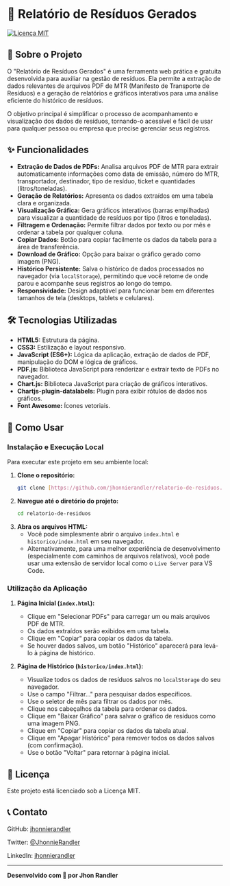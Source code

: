 # 📄 Relatório de Resíduos Gerados

[![Licença MIT](https://img.shields.io/badge/Licen%C3%A7a-MIT-green.svg)](https://opensource.org/licenses/MIT)

## 🚀 Sobre o Projeto

O "Relatório de Resíduos Gerados" é uma ferramenta web prática e gratuita desenvolvida para auxiliar na gestão de resíduos. Ela permite a extração de dados relevantes de arquivos PDF de MTR (Manifesto de Transporte de Resíduos) e a geração de relatórios e gráficos interativos para uma análise eficiente do histórico de resíduos.

O objetivo principal é simplificar o processo de acompanhamento e visualização dos dados de resíduos, tornando-o acessível e fácil de usar para qualquer pessoa ou empresa que precise gerenciar seus registros.

## ✨ Funcionalidades

- **Extração de Dados de PDFs:** Analisa arquivos PDF de MTR para extrair automaticamente informações como data de emissão, número do MTR, transportador, destinador, tipo de resíduo, ticket e quantidades (litros/toneladas).
- **Geração de Relatórios:** Apresenta os dados extraídos em uma tabela clara e organizada.
- **Visualização Gráfica:** Gera gráficos interativos (barras empilhadas) para visualizar a quantidade de resíduos por tipo (litros e toneladas).
- **Filtragem e Ordenação:** Permite filtrar dados por texto ou por mês e ordenar a tabela por qualquer coluna.
- **Copiar Dados:** Botão para copiar facilmente os dados da tabela para a área de transferência.
- **Download de Gráfico:** Opção para baixar o gráfico gerado como imagem (PNG).
- **Histórico Persistente:** Salva o histórico de dados processados no navegador (via `localStorage`), permitindo que você retome de onde parou e acompanhe seus registros ao longo do tempo.
- **Responsividade:** Design adaptável para funcionar bem em diferentes tamanhos de tela (desktops, tablets e celulares).

## 🛠️ Tecnologias Utilizadas

- **HTML5:** Estrutura da página.
- **CSS3:** Estilização e layout responsivo.
- **JavaScript (ES6+):** Lógica da aplicação, extração de dados de PDF, manipulação do DOM e lógica de gráficos.
- **PDF.js:** Biblioteca JavaScript para renderizar e extrair texto de PDFs no navegador.
- **Chart.js:** Biblioteca JavaScript para criação de gráficos interativos.
- **Chartjs-plugin-datalabels:** Plugin para exibir rótulos de dados nos gráficos.
- **Font Awesome:** Ícones vetoriais.

## 🚀 Como Usar

### Instalação e Execução Local

Para executar este projeto em seu ambiente local:

1.  **Clone o repositório:**
    ```bash
    git clone [https://github.com/jhonnierandler/relatorio-de-residuos.git](https://github.com/jhonnierandler/relatorio-de-residuos.git)
    ```
2.  **Navegue até o diretório do projeto:**
    ```bash
    cd relatorio-de-residuos
    ```
3.  **Abra os arquivos HTML:**
    - Você pode simplesmente abrir o arquivo `index.html` e `historico/index.html` em seu navegador.
    - Alternativamente, para uma melhor experiência de desenvolvimento (especialmente com caminhos de arquivos relativos), você pode usar uma extensão de servidor local como o `Live Server` para VS Code.

### Utilização da Aplicação

1.  **Página Inicial (`index.html`):**

    - Clique em "Selecionar PDFs" para carregar um ou mais arquivos PDF de MTR.
    - Os dados extraídos serão exibidos em uma tabela.
    - Clique em "Copiar" para copiar os dados da tabela.
    - Se houver dados salvos, um botão "Histórico" aparecerá para levá-lo à página de histórico.

2.  **Página de Histórico (`historico/index.html`):**
    - Visualize todos os dados de resíduos salvos no `localStorage` do seu navegador.
    - Use o campo "Filtrar..." para pesquisar dados específicos.
    - Use o seletor de mês para filtrar os dados por mês.
    - Clique nos cabeçalhos da tabela para ordenar os dados.
    - Clique em "Baixar Gráfico" para salvar o gráfico de resíduos como uma imagem PNG.
    - Clique em "Copiar" para copiar os dados da tabela atual.
    - Clique em "Apagar Histórico" para remover todos os dados salvos (com confirmação).
    - Use o botão "Voltar" para retornar à página inicial.

## 📄 Licença

Este projeto está licenciado sob a Licença MIT.

## 📞 Contato

GitHub: [jhonnierandler](https://github.com/jhonnierandler)

Twitter: [@JhonnieRandler](https://twitter.com/JhonnieRandler)

LinkedIn: [jhonnierandler](https://linkedin.com/in/jhonnierandler/)

---

**Desenvolvido com 💚 por Jhon Randler**
